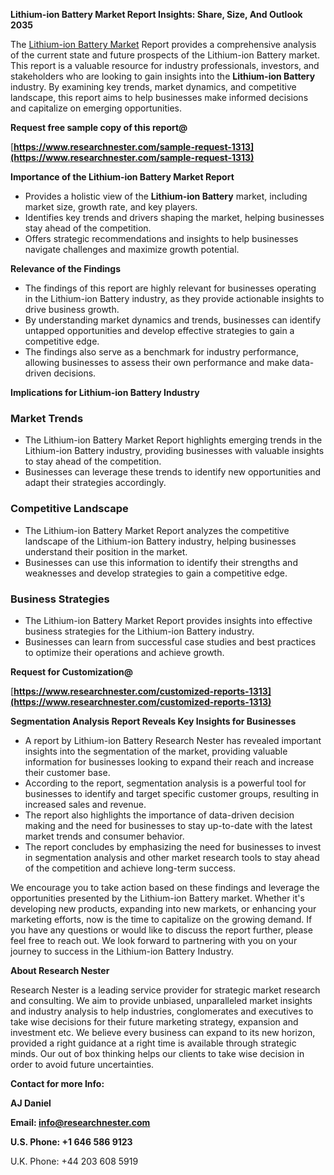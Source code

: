 ﻿<a name="_hlk168570615"></a><a name="_hlk168498031"></a>**Lithium-ion Battery Market Report Insights: Share, Size, And Outlook 2035**

The [Lithium-ion Battery Market](https://www.researchnester.com/reports/lithium-ion-battery-market/1313) Report provides a comprehensive analysis of the current state and future prospects of the Lithium-ion Battery market. This report is a valuable resource for industry professionals, investors, and stakeholders who are looking to gain insights into the **Lithium-ion Battery** industry. By examining key trends, market dynamics, and competitive landscape, this report aims to help businesses make informed decisions and capitalize on emerging opportunities.

**Request free sample copy of this report@**

[**https://www.researchnester.com/sample-request-1313](https://www.researchnester.com/sample-request-1313)** 

**Importance of the Lithium-ion Battery Market Report**

- Provides a holistic view of the **Lithium-ion Battery** market, including market size, growth rate, and key players.
- Identifies key trends and drivers shaping the market, helping businesses stay ahead of the competition.
- Offers strategic recommendations and insights to help businesses navigate challenges and maximize growth potential.

**Relevance of the Findings**

- The findings of this report are highly relevant for businesses operating in the Lithium-ion Battery industry, as they provide actionable insights to drive business growth.
- By understanding market dynamics and trends, businesses can identify untapped opportunities and develop effective strategies to gain a competitive edge.
- The findings also serve as a benchmark for industry performance, allowing businesses to assess their own performance and make data-driven decisions.

**Implications for Lithium-ion Battery Industry**
### **Market Trends**
- The Lithium-ion Battery Market Report highlights emerging trends in the Lithium-ion Battery industry, providing businesses with valuable insights to stay ahead of the competition.
- Businesses can leverage these trends to identify new opportunities and adapt their strategies accordingly.
### **Competitive Landscape**
- The Lithium-ion Battery Market Report analyzes the competitive landscape of the Lithium-ion Battery industry, helping businesses understand their position in the market.
- Businesses can use this information to identify their strengths and weaknesses and develop strategies to gain a competitive edge.
### **Business Strategies**
- The Lithium-ion Battery Market Report provides insights into effective business strategies for the Lithium-ion Battery industry.
- Businesses can learn from successful case studies and best practices to optimize their operations and achieve growth.

**Request for Customization@**

[**https://www.researchnester.com/customized-reports-1313](https://www.researchnester.com/customized-reports-1313)** 

**Segmentation Analysis Report Reveals Key Insights for Businesses**

- A report by Lithium-ion Battery Research Nester has revealed important insights into the segmentation of the market, providing valuable information for businesses looking to expand their reach and increase their customer base.
- According to the report, segmentation analysis is a powerful tool for businesses to identify and target specific customer groups, resulting in increased sales and revenue.
- The report also highlights the importance of data-driven decision making and the need for businesses to stay up-to-date with the latest market trends and consumer behavior.
- The report concludes by emphasizing the need for businesses to invest in segmentation analysis and other market research tools to stay ahead of the competition and achieve long-term success.

We encourage you to take action based on these findings and leverage the opportunities presented by the Lithium-ion Battery market. Whether it's developing new products, expanding into new markets, or enhancing your marketing efforts, now is the time to capitalize on the growing demand. If you have any questions or would like to discuss the report further, please feel free to reach out. We look forward to partnering with you on your journey to success in the Lithium-ion Battery Industry.

**About Research Nester**

Research Nester is a leading service provider for strategic market research and consulting. We aim to provide unbiased, unparalleled market insights and industry analysis to help industries, conglomerates and executives to take wise decisions for their future marketing strategy, expansion and investment etc. We believe every business can expand to its new horizon, provided a right guidance at a right time is available through strategic minds. Our out of box thinking helps our clients to take wise decision in order to avoid future uncertainties.

**Contact for more Info:**

**AJ Daniel**

**Email: info@researchnester.com**

**U.S. Phone: +1 646 586 9123**

U.K. Phone: +44 203 608 5919




